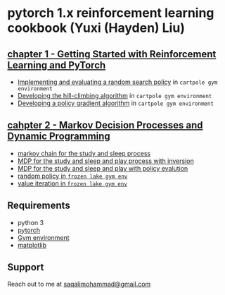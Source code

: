 # pytorch 1.x reinforcement learning cookbook (Yuxi (Hayden) Liu)
## [chapter 1 - Getting Started with Reinforcement Learning and PyTorch](https://github.com/saghal/onlineCourses/tree/master/pytorch%201.x%20reinforcement%20learning%20cookbook/chapter%201%20-%20Getting%20Started%20withReinforcement%20Learning%20and%20PyTorch)

* [Implementing and evaluating a random search policy](https://github.com/saghal/onlineCourses/tree/master/pytorch%201.x%20reinforcement%20learning%20cookbook/chapter%201%20-%20Getting%20Started%20withReinforcement%20Learning%20and%20PyTorch/random%20search%20policy%20in%20cartpole%20Env) in `cartpole gym environment` 
* [Developing the hill-climbing algorithm](https://github.com/saghal/onlineCourses/tree/master/pytorch%201.x%20reinforcement%20learning%20cookbook/chapter%201%20-%20Getting%20Started%20withReinforcement%20Learning%20and%20PyTorch/Developing%20the%20hill-climbing%20algorithm) in `cartpole gym environment`
* [Developing a policy gradient algorithm](https://github.com/saghal/onlineCourses/tree/master/pytorch%201.x%20reinforcement%20learning%20cookbook/chapter%201%20-%20Getting%20Started%20withReinforcement%20Learning%20and%20PyTorch/Developing%20a%20policy%20gradient%20algorithm) in `cartpole gym environment`
## [cahpter 2 - Markov Decision Processes and Dynamic Programming](https://github.com/saghal/onlineCourses/tree/master/pytorch%201.x%20reinforcement%20learning%20cookbook/chapter%202%20-%20Markov%20Decision%20Processes%20and%20Dynamic%20Programming)
* [markov chain for the study and sleep process](https://github.com/saghal/onlineCourses/tree/master/pytorch%201.x%20reinforcement%20learning%20cookbook/chapter%202%20-%20Markov%20Decision%20Processes%20and%20Dynamic%20Programming/markov%20chain)
* [MDP for the study and sleep and play process with inversion](https://github.com/saghal/onlineCourses/tree/master/pytorch%201.x%20reinforcement%20learning%20cookbook/chapter%202%20-%20Markov%20Decision%20Processes%20and%20Dynamic%20Programming/MDP)
* [MDP for the study and sleep and play with policy evalution](https://github.com/saghal/onlineCourses/tree/master/pytorch%201.x%20reinforcement%20learning%20cookbook/chapter%202%20-%20Markov%20Decision%20Processes%20and%20Dynamic%20Programming/MDP%20with%20policy%20evalution)
* [random policy in `frozen lake gym env`](https://github.com/saghal/onlineCourses/tree/master/pytorch%201.x%20reinforcement%20learning%20cookbook/chapter%202%20-%20Markov%20Decision%20Processes%20and%20Dynamic%20Programming/Frozen%20lake) 
* [value iteration in `frozen lake gym env`](https://github.com/saghal/onlineCourses/tree/master/pytorch%201.x%20reinforcement%20learning%20cookbook/chapter%202%20-%20Markov%20Decision%20Processes%20and%20Dynamic%20Programming/value%20iteration%20in%20Frozen%20Lake%20env)
## Requirements
* python 3
* [pytorch](https://pytorch.org/get-started/locally/)
* [Gym environment](https://gym.openai.com/docs/)
* [matplotlib](https://pypi.org/project/matplotlib/)
## Support
Reach out to me at saqalimohammad@gmail.com
